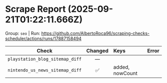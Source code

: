 # Scrape Report (2025-09-21T01:22:11.666Z)

Group: `seo`  |  Run: https://github.com/AlbertoRoca96/scraping-checks-scheduler/actions/runs/17887158494

| Check | Changed | Keys | Error |
|---|:---:|:--|:--|
| `playstation_blog_sitemap_diff` | — |  |  |
| `nintendo_us_news_sitemap_diff` | ✅ | added, nowCount |  |
